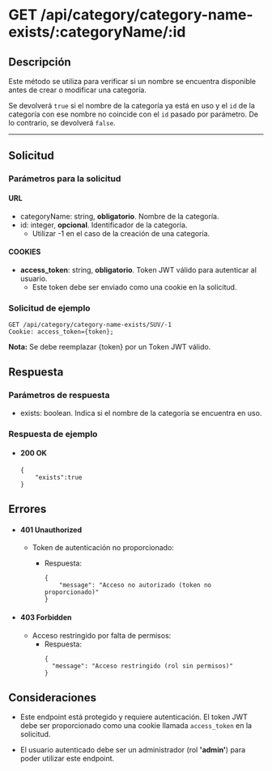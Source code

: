 # GET /api/category/category-name-exists/:categoryName/:id

## Descripción
Este método se utiliza para verificar si un nombre se encuentra disponible antes de crear o modificar una categoría.

Se devolverá `true` si el nombre de la categoría ya está en uso y el `id` de la categoría con ese nombre no coincide con el `id` pasado por parámetro. De lo contrario, se devolverá `false`.

---
## Solicitud

### Parámetros para la solicitud

#### URL
* categoryName: string, **obligatorio**. Nombre de la categoría.
* id: integer, **opcional**. Identificador de la categoría.
    * Utilizar -1 en el caso de la creación de una categoría.

#### COOKIES
* **access_token**: string, **obligatorio**. Token JWT válido para autenticar al usuario.
    * Este token debe ser enviado como una cookie en la solicitud.

### Solicitud de ejemplo

```
GET /api/category/category-name-exists/SUV/-1
Cookie: access_token={token};
```
**Nota:** Se debe reemplazar {token} por un Token JWT válido.

## Respuesta
### Parámetros de respuesta
* exists: boolean. Indica si el nombre de la categoría se encuentra en uso.

### Respuesta de ejemplo
* #### 200 OK

    ```
    {
        "exists":true
    }
    ```

## Errores
* #### 401 Unauthorized
    * Token de autenticación no proporcionado:
        * Respuesta:

            ```
            {
                "message": "Acceso no autorizado (token no proporcionado)"
            }
            ```
          
* #### 403 Forbidden
  * Acceso restringido por falta de permisos:
    * Respuesta:
      ```
      {
        "message": "Acceso restringido (rol sin permisos)"
      }
      ```
  
## Consideraciones
- Este endpoint está protegido y requiere autenticación. El token JWT debe ser proporcionado como una cookie llamada `access_token` en la solicitud.

- El usuario autenticado debe ser un administrador (rol **'admin'**) para poder utilizar este endpoint.